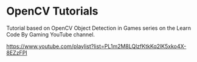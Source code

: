 # OpenCV Tutorials
Tutorial based on OpenCV Object Detection in Games series on the Learn Code By Gaming YouTube channel.

https://www.youtube.com/playlist?list=PL1m2M8LQlzfKtkKq2lK5xko4X-8EZzFPI

